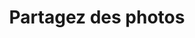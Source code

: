 ---
lang: fr
title: Partagez des photos
image: ../../static/images/cards/icon-pictures.png
imageAlt: Test
description: Une promenade, un sourire, ses première oeuvres d’art ... Il s’en passe des choses à partager avec les parents. Partagez tous ces moments avec des photos.
---